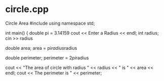 # circle.cpp
Circle Area
#include <iostream>
using namespace std;

int main()
{
  double pi = 3.14159
  cout << Enter a Radius << endl;
  int radius;
  cin >> radius
  
  double area;
  area = pi*radius*radius
  
  double perimeter;
  perimeter = 2*pi*radius
  
  cout << "The area of circle with radius " << radius << " is " << area << endl;
  cout << The perimeter is " << perimeter;
  
 
